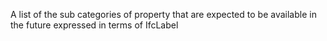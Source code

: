 ﻿A list of the sub categories of property that are expected to be available in the future expressed in terms of IfcLabel
